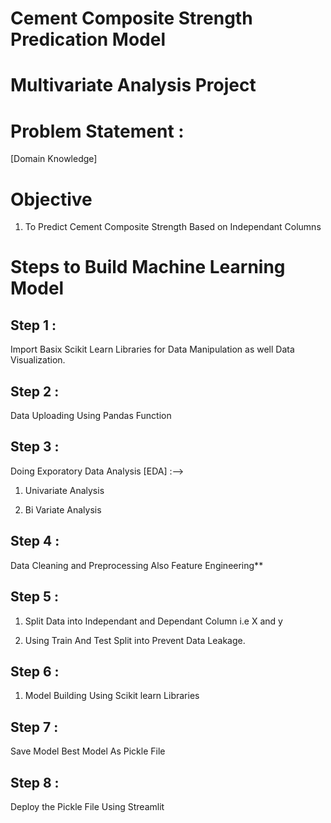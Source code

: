 # Cement Composite Strength Predication Model

# Multivariate Analysis Project

# Problem Statement :
[Domain Knowledge]

# Objective

1. To Predict Cement Composite Strength Based on Independant Columns

# Steps to Build Machine Learning Model

## Step 1 :

Import Basix Scikit Learn Libraries for Data Manipulation as well Data Visualization.

## Step 2 :

Data Uploading Using Pandas Function

## Step 3  :
Doing Exporatory Data Analysis [EDA] :-->

1. Univariate Analysis

2. Bi Variate Analysis

## Step 4 :

Data Cleaning and Preprocessing Also Feature Engineering**

## Step 5 :
1. Split Data into Independant and Dependant Column i.e X and y 

2. Using Train And Test Split into Prevent Data Leakage.


## Step 6 :

1. Model Building Using Scikit learn Libraries

## Step 7 :

Save Model Best Model As Pickle File

## Step 8 :
Deploy the Pickle File Using Streamlit